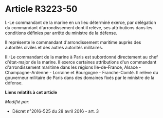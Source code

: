 # Article R3223-50

I.-Le commandant de la marine en un lieu déterminé exerce, par délégation du commandant d'arrondissement dont il relève, ses
attributions dans les conditions définies par arrêté du ministre de la défense. 

Il représente le commandant d'arrondissement maritime auprès des autorités civiles et des autres autorités militaires. 

II.-Le commandant de la marine à Paris est subordonné directement au chef d'état-major de la marine. Il exerce certaines
attributions d'un commandant d'arrondissement maritime dans les régions Ile-de-France, Alsace - Champagne-Ardenne - Lorraine
et Bourgogne - Franche-Comté. Il relève du gouverneur militaire de Paris dans des domaines fixés par le ministre de la
défense.

**Liens relatifs à cet article**

_Modifié par_:

  - Décret n°2016-525 du 28 avril 2016 - art. 3
